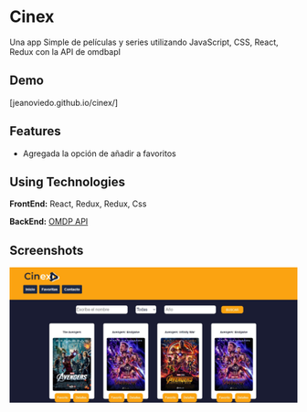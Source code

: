 # Cinex

Una app Simple de películas y series utilizando JavaScript, CSS, React, Redux con la API de omdbapI

## Demo

[jeanoviedo.github.io/cinex/]

## Features

- Agregada la opción de añadir a favoritos

## Using Technologies

**FrontEnd:** React, Redux, Redux, Css

**BackEnd:** [OMDP API](http://www.omdbapi.com/)

## Screenshots

![image](https://github.com/JeanOviedo/Cinex/blob/master/src/captura.png?raw=true)
